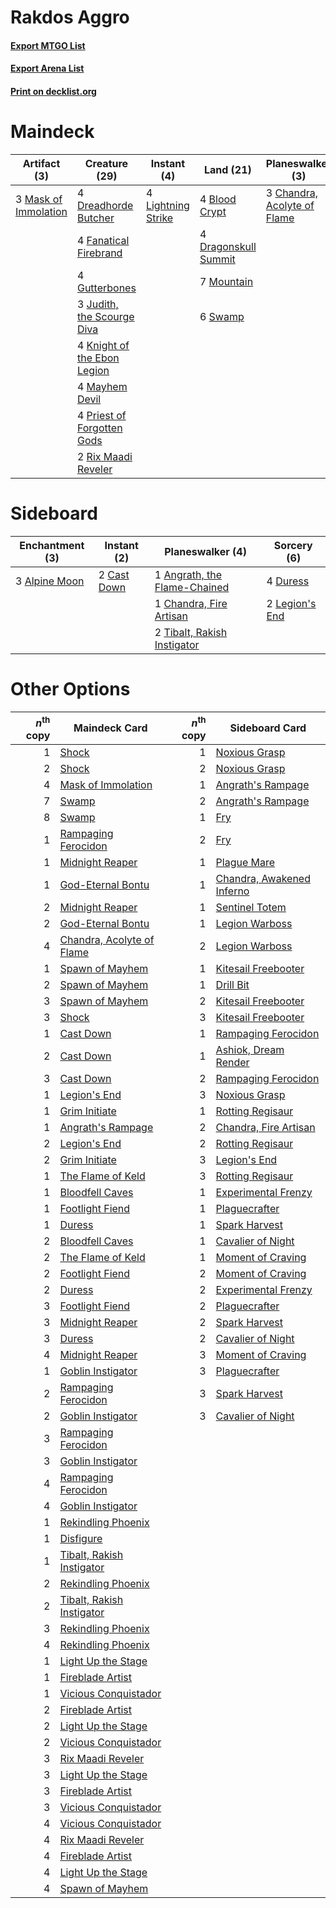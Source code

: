 # Rakdos Aggro

#### [Export MTGO List](../collection/Rakdos%20Aggro/Rakdos%20Aggro.txt)
#### [Export Arena List](../collection/Rakdos%20Aggro/Rakdos%20Aggro_arena.txt)
#### [Print on decklist.org](http://decklist.org/?deckmain=4%09Blood%20Crypt%0A3%09Chandra,%20Acolyte%20of%20Flame%0A4%09Dragonskull%20Summit%0A4%09Dreadhorde%20Butcher%0A4%09Fanatical%20Firebrand%0A4%09Gutterbones%0A3%09Judith,%20the%20Scourge%20Diva%0A4%09Knight%20of%20the%20Ebon%20Legion%0A4%09Lightning%20Strike%0A3%09Mask%20of%20Immolation%0A4%09Mayhem%20Devil%0A7%09Mountain%0A4%09Priest%20of%20Forgotten%20Gods%0A2%09Rix%20Maadi%20Reveler%0A6%09Swamp&deckside=3%09Alpine%20Moon%0A1%09Angrath,%20the%20Flame-Chained%0A2%09Cast%20Down%0A1%09Chandra,%20Fire%20Artisan%0A4%09Duress%0A2%09Legion's%20End%0A2%09Tibalt,%20Rakish%20Instigator)
# Maindeck

|                                         Artifact (3)                                          |                                            Creature (29)                                             |                                         Instant (4)                                         |                                           Land (21)                                           |                                           Planeswalker (3)                                           |
|-----------------------------------------------------------------------------------------------|------------------------------------------------------------------------------------------------------|---------------------------------------------------------------------------------------------|-----------------------------------------------------------------------------------------------|------------------------------------------------------------------------------------------------------|
|3 [Mask of Immolation](http://gatherer.wizards.com/Pages/Card/Details.aspx?multiverseid=466905)|4 [Dreadhorde Butcher](http://gatherer.wizards.com/Pages/Card/Details.aspx?multiverseid=461121)       |4 [Lightning Strike](http://gatherer.wizards.com/Pages/Card/Details.aspx?multiverseid=383299)|4 [Blood Crypt](http://gatherer.wizards.com/Pages/Card/Details.aspx?multiverseid=97102)        |3 [Chandra, Acolyte of Flame](http://gatherer.wizards.com/Pages/Card/Details.aspx?multiverseid=466880)|
|                                                                                               |4 [Fanatical Firebrand](http://gatherer.wizards.com/Pages/Card/Details.aspx?multiverseid=439758)      |                                                                                             |4 [Dragonskull Summit](http://gatherer.wizards.com/Pages/Card/Details.aspx?multiverseid=420909)|                                                                                                      |
|                                                                                               |4 [Gutterbones](http://gatherer.wizards.com/Pages/Card/Details.aspx?multiverseid=457220)              |                                                                                             |7 [Mountain](http://gatherer.wizards.com/Pages/Card/Details.aspx?multiverseid=439859)          |                                                                                                      |
|                                                                                               |3 [Judith, the Scourge Diva](http://gatherer.wizards.com/Pages/Card/Details.aspx?multiverseid=457329) |                                                                                             |6 [Swamp](http://gatherer.wizards.com/Pages/Card/Details.aspx?multiverseid=439858)             |                                                                                                      |
|                                                                                               |4 [Knight of the Ebon Legion](http://gatherer.wizards.com/Pages/Card/Details.aspx?multiverseid=466859)|                                                                                             |                                                                                               |                                                                                                      |
|                                                                                               |4 [Mayhem Devil](http://gatherer.wizards.com/Pages/Card/Details.aspx?multiverseid=461131)             |                                                                                             |                                                                                               |                                                                                                      |
|                                                                                               |4 [Priest of Forgotten Gods](http://gatherer.wizards.com/Pages/Card/Details.aspx?multiverseid=457227) |                                                                                             |                                                                                               |                                                                                                      |
|                                                                                               |2 [Rix Maadi Reveler](http://gatherer.wizards.com/Pages/Card/Details.aspx?multiverseid=457253)        |                                                                                             |                                                                                               |                                                                                                      |


# Sideboard

|                                    Enchantment (3)                                     |                                     Instant (2)                                      |                                           Planeswalker (4)                                            |                                       Sorcery (6)                                       |
|----------------------------------------------------------------------------------------|--------------------------------------------------------------------------------------|-------------------------------------------------------------------------------------------------------|-----------------------------------------------------------------------------------------|
|3 [Alpine Moon](http://gatherer.wizards.com/Pages/Card/Details.aspx?multiverseid=447264)|2 [Cast Down](http://gatherer.wizards.com/Pages/Card/Details.aspx?multiverseid=442969)|1 [Angrath, the Flame-Chained](http://gatherer.wizards.com/Pages/Card/Details.aspx?multiverseid=439809)|4 [Duress](http://gatherer.wizards.com/Pages/Card/Details.aspx?multiverseid=14557)       |
|                                                                                        |                                                                                      |1 [Chandra, Fire Artisan](http://gatherer.wizards.com/Pages/Card/Details.aspx?multiverseid=461046)     |2 [Legion's End](http://gatherer.wizards.com/Pages/Card/Details.aspx?multiverseid=466860)|
|                                                                                        |                                                                                      |2 [Tibalt, Rakish Instigator](http://gatherer.wizards.com/Pages/Card/Details.aspx?multiverseid=461073) |                                                                                         |


# Other Options

|*n*<sup>th</sup> copy|                                           Maindeck Card                                            |*n*<sup>th</sup> copy|                                           Sideboard Card                                           |
|--------------------:|----------------------------------------------------------------------------------------------------|--------------------:|----------------------------------------------------------------------------------------------------|
|                    1|[Shock](http://gatherer.wizards.com/Pages/Card/Details.aspx?multiverseid=129732)                    |                    1|[Noxious Grasp](http://gatherer.wizards.com/Pages/Card/Details.aspx?multiverseid=466864)            |
|                    2|[Shock](http://gatherer.wizards.com/Pages/Card/Details.aspx?multiverseid=129732)                    |                    2|[Noxious Grasp](http://gatherer.wizards.com/Pages/Card/Details.aspx?multiverseid=466864)            |
|                    4|[Mask of Immolation](http://gatherer.wizards.com/Pages/Card/Details.aspx?multiverseid=466905)       |                    1|[Angrath's Rampage](http://gatherer.wizards.com/Pages/Card/Details.aspx?multiverseid=461112)        |
|                    7|[Swamp](http://gatherer.wizards.com/Pages/Card/Details.aspx?multiverseid=439858)                    |                    2|[Angrath's Rampage](http://gatherer.wizards.com/Pages/Card/Details.aspx?multiverseid=461112)        |
|                    8|[Swamp](http://gatherer.wizards.com/Pages/Card/Details.aspx?multiverseid=439858)                    |                    1|[Fry](http://gatherer.wizards.com/Pages/Card/Details.aspx?multiverseid=466894)                      |
|                    1|[Rampaging Ferocidon](http://gatherer.wizards.com/Pages/Card/Details.aspx?multiverseid=435308)      |                    2|[Fry](http://gatherer.wizards.com/Pages/Card/Details.aspx?multiverseid=466894)                      |
|                    1|[Midnight Reaper](http://gatherer.wizards.com/Pages/Card/Details.aspx?multiverseid=452827)          |                    1|[Plague Mare](http://gatherer.wizards.com/Pages/Card/Details.aspx?multiverseid=447250)              |
|                    1|[God-Eternal Bontu](http://gatherer.wizards.com/Pages/Card/Details.aspx?multiverseid=461019)        |                    1|[Chandra, Awakened Inferno](http://gatherer.wizards.com/Pages/Card/Details.aspx?multiverseid=466881)|
|                    2|[Midnight Reaper](http://gatherer.wizards.com/Pages/Card/Details.aspx?multiverseid=452827)          |                    1|[Sentinel Totem](http://gatherer.wizards.com/Pages/Card/Details.aspx?multiverseid=435404)           |
|                    2|[God-Eternal Bontu](http://gatherer.wizards.com/Pages/Card/Details.aspx?multiverseid=461019)        |                    1|[Legion Warboss](http://gatherer.wizards.com/Pages/Card/Details.aspx?multiverseid=452859)           |
|                    4|[Chandra, Acolyte of Flame](http://gatherer.wizards.com/Pages/Card/Details.aspx?multiverseid=466880)|                    2|[Legion Warboss](http://gatherer.wizards.com/Pages/Card/Details.aspx?multiverseid=452859)           |
|                    1|[Spawn of Mayhem](http://gatherer.wizards.com/Pages/Card/Details.aspx?multiverseid=457229)          |                    1|[Kitesail Freebooter](http://gatherer.wizards.com/Pages/Card/Details.aspx?multiverseid=435264)      |
|                    2|[Spawn of Mayhem](http://gatherer.wizards.com/Pages/Card/Details.aspx?multiverseid=457229)          |                    1|[Drill Bit](http://gatherer.wizards.com/Pages/Card/Details.aspx?multiverseid=457217)                |
|                    3|[Spawn of Mayhem](http://gatherer.wizards.com/Pages/Card/Details.aspx?multiverseid=457229)          |                    2|[Kitesail Freebooter](http://gatherer.wizards.com/Pages/Card/Details.aspx?multiverseid=435264)      |
|                    3|[Shock](http://gatherer.wizards.com/Pages/Card/Details.aspx?multiverseid=129732)                    |                    3|[Kitesail Freebooter](http://gatherer.wizards.com/Pages/Card/Details.aspx?multiverseid=435264)      |
|                    1|[Cast Down](http://gatherer.wizards.com/Pages/Card/Details.aspx?multiverseid=442969)                |                    1|[Rampaging Ferocidon](http://gatherer.wizards.com/Pages/Card/Details.aspx?multiverseid=435308)      |
|                    2|[Cast Down](http://gatherer.wizards.com/Pages/Card/Details.aspx?multiverseid=442969)                |                    1|[Ashiok, Dream Render](http://gatherer.wizards.com/Pages/Card/Details.aspx?multiverseid=461155)     |
|                    3|[Cast Down](http://gatherer.wizards.com/Pages/Card/Details.aspx?multiverseid=442969)                |                    2|[Rampaging Ferocidon](http://gatherer.wizards.com/Pages/Card/Details.aspx?multiverseid=435308)      |
|                    1|[Legion's End](http://gatherer.wizards.com/Pages/Card/Details.aspx?multiverseid=466860)             |                    3|[Noxious Grasp](http://gatherer.wizards.com/Pages/Card/Details.aspx?multiverseid=466864)            |
|                    1|[Grim Initiate](http://gatherer.wizards.com/Pages/Card/Details.aspx?multiverseid=461057)            |                    1|[Rotting Regisaur](http://gatherer.wizards.com/Pages/Card/Details.aspx?multiverseid=466865)         |
|                    1|[Angrath's Rampage](http://gatherer.wizards.com/Pages/Card/Details.aspx?multiverseid=461112)        |                    2|[Chandra, Fire Artisan](http://gatherer.wizards.com/Pages/Card/Details.aspx?multiverseid=461046)    |
|                    2|[Legion's End](http://gatherer.wizards.com/Pages/Card/Details.aspx?multiverseid=466860)             |                    2|[Rotting Regisaur](http://gatherer.wizards.com/Pages/Card/Details.aspx?multiverseid=466865)         |
|                    2|[Grim Initiate](http://gatherer.wizards.com/Pages/Card/Details.aspx?multiverseid=461057)            |                    3|[Legion's End](http://gatherer.wizards.com/Pages/Card/Details.aspx?multiverseid=466860)             |
|                    1|[The Flame of Keld](http://gatherer.wizards.com/Pages/Card/Details.aspx?multiverseid=443011)        |                    3|[Rotting Regisaur](http://gatherer.wizards.com/Pages/Card/Details.aspx?multiverseid=466865)         |
|                    1|[Bloodfell Caves](http://gatherer.wizards.com/Pages/Card/Details.aspx?multiverseid=433168)          |                    1|[Experimental Frenzy](http://gatherer.wizards.com/Pages/Card/Details.aspx?multiverseid=452849)      |
|                    1|[Footlight Fiend](http://gatherer.wizards.com/Pages/Card/Details.aspx?multiverseid=457360)          |                    1|[Plaguecrafter](http://gatherer.wizards.com/Pages/Card/Details.aspx?multiverseid=452832)            |
|                    1|[Duress](http://gatherer.wizards.com/Pages/Card/Details.aspx?multiverseid=14557)                    |                    1|[Spark Harvest](http://gatherer.wizards.com/Pages/Card/Details.aspx?multiverseid=461032)            |
|                    2|[Bloodfell Caves](http://gatherer.wizards.com/Pages/Card/Details.aspx?multiverseid=433168)          |                    1|[Cavalier of Night](http://gatherer.wizards.com/Pages/Card/Details.aspx?multiverseid=466848)        |
|                    2|[The Flame of Keld](http://gatherer.wizards.com/Pages/Card/Details.aspx?multiverseid=443011)        |                    1|[Moment of Craving](http://gatherer.wizards.com/Pages/Card/Details.aspx?multiverseid=439736)        |
|                    2|[Footlight Fiend](http://gatherer.wizards.com/Pages/Card/Details.aspx?multiverseid=457360)          |                    2|[Moment of Craving](http://gatherer.wizards.com/Pages/Card/Details.aspx?multiverseid=439736)        |
|                    2|[Duress](http://gatherer.wizards.com/Pages/Card/Details.aspx?multiverseid=14557)                    |                    2|[Experimental Frenzy](http://gatherer.wizards.com/Pages/Card/Details.aspx?multiverseid=452849)      |
|                    3|[Footlight Fiend](http://gatherer.wizards.com/Pages/Card/Details.aspx?multiverseid=457360)          |                    2|[Plaguecrafter](http://gatherer.wizards.com/Pages/Card/Details.aspx?multiverseid=452832)            |
|                    3|[Midnight Reaper](http://gatherer.wizards.com/Pages/Card/Details.aspx?multiverseid=452827)          |                    2|[Spark Harvest](http://gatherer.wizards.com/Pages/Card/Details.aspx?multiverseid=461032)            |
|                    3|[Duress](http://gatherer.wizards.com/Pages/Card/Details.aspx?multiverseid=14557)                    |                    2|[Cavalier of Night](http://gatherer.wizards.com/Pages/Card/Details.aspx?multiverseid=466848)        |
|                    4|[Midnight Reaper](http://gatherer.wizards.com/Pages/Card/Details.aspx?multiverseid=452827)          |                    3|[Moment of Craving](http://gatherer.wizards.com/Pages/Card/Details.aspx?multiverseid=439736)        |
|                    1|[Goblin Instigator](http://gatherer.wizards.com/Pages/Card/Details.aspx?multiverseid=447278)        |                    3|[Plaguecrafter](http://gatherer.wizards.com/Pages/Card/Details.aspx?multiverseid=452832)            |
|                    2|[Rampaging Ferocidon](http://gatherer.wizards.com/Pages/Card/Details.aspx?multiverseid=435308)      |                    3|[Spark Harvest](http://gatherer.wizards.com/Pages/Card/Details.aspx?multiverseid=461032)            |
|                    2|[Goblin Instigator](http://gatherer.wizards.com/Pages/Card/Details.aspx?multiverseid=447278)        |                    3|[Cavalier of Night](http://gatherer.wizards.com/Pages/Card/Details.aspx?multiverseid=466848)        |
|                    3|[Rampaging Ferocidon](http://gatherer.wizards.com/Pages/Card/Details.aspx?multiverseid=435308)      |                     |                                                                                                    |
|                    3|[Goblin Instigator](http://gatherer.wizards.com/Pages/Card/Details.aspx?multiverseid=447278)        |                     |                                                                                                    |
|                    4|[Rampaging Ferocidon](http://gatherer.wizards.com/Pages/Card/Details.aspx?multiverseid=435308)      |                     |                                                                                                    |
|                    4|[Goblin Instigator](http://gatherer.wizards.com/Pages/Card/Details.aspx?multiverseid=447278)        |                     |                                                                                                    |
|                    1|[Rekindling Phoenix](http://gatherer.wizards.com/Pages/Card/Details.aspx?multiverseid=439768)       |                     |                                                                                                    |
|                    1|[Disfigure](http://gatherer.wizards.com/Pages/Card/Details.aspx?multiverseid=442076)                |                     |                                                                                                    |
|                    1|[Tibalt, Rakish Instigator](http://gatherer.wizards.com/Pages/Card/Details.aspx?multiverseid=461073)|                     |                                                                                                    |
|                    2|[Rekindling Phoenix](http://gatherer.wizards.com/Pages/Card/Details.aspx?multiverseid=439768)       |                     |                                                                                                    |
|                    2|[Tibalt, Rakish Instigator](http://gatherer.wizards.com/Pages/Card/Details.aspx?multiverseid=461073)|                     |                                                                                                    |
|                    3|[Rekindling Phoenix](http://gatherer.wizards.com/Pages/Card/Details.aspx?multiverseid=439768)       |                     |                                                                                                    |
|                    4|[Rekindling Phoenix](http://gatherer.wizards.com/Pages/Card/Details.aspx?multiverseid=439768)       |                     |                                                                                                    |
|                    1|[Light Up the Stage](http://gatherer.wizards.com/Pages/Card/Details.aspx?multiverseid=457251)       |                     |                                                                                                    |
|                    1|[Fireblade Artist](http://gatherer.wizards.com/Pages/Card/Details.aspx?multiverseid=457316)         |                     |                                                                                                    |
|                    1|[Vicious Conquistador](http://gatherer.wizards.com/Pages/Card/Details.aspx?multiverseid=435282)     |                     |                                                                                                    |
|                    2|[Fireblade Artist](http://gatherer.wizards.com/Pages/Card/Details.aspx?multiverseid=457316)         |                     |                                                                                                    |
|                    2|[Light Up the Stage](http://gatherer.wizards.com/Pages/Card/Details.aspx?multiverseid=457251)       |                     |                                                                                                    |
|                    2|[Vicious Conquistador](http://gatherer.wizards.com/Pages/Card/Details.aspx?multiverseid=435282)     |                     |                                                                                                    |
|                    3|[Rix Maadi Reveler](http://gatherer.wizards.com/Pages/Card/Details.aspx?multiverseid=457253)        |                     |                                                                                                    |
|                    3|[Light Up the Stage](http://gatherer.wizards.com/Pages/Card/Details.aspx?multiverseid=457251)       |                     |                                                                                                    |
|                    3|[Fireblade Artist](http://gatherer.wizards.com/Pages/Card/Details.aspx?multiverseid=457316)         |                     |                                                                                                    |
|                    3|[Vicious Conquistador](http://gatherer.wizards.com/Pages/Card/Details.aspx?multiverseid=435282)     |                     |                                                                                                    |
|                    4|[Vicious Conquistador](http://gatherer.wizards.com/Pages/Card/Details.aspx?multiverseid=435282)     |                     |                                                                                                    |
|                    4|[Rix Maadi Reveler](http://gatherer.wizards.com/Pages/Card/Details.aspx?multiverseid=457253)        |                     |                                                                                                    |
|                    4|[Fireblade Artist](http://gatherer.wizards.com/Pages/Card/Details.aspx?multiverseid=457316)         |                     |                                                                                                    |
|                    4|[Light Up the Stage](http://gatherer.wizards.com/Pages/Card/Details.aspx?multiverseid=457251)       |                     |                                                                                                    |
|                    4|[Spawn of Mayhem](http://gatherer.wizards.com/Pages/Card/Details.aspx?multiverseid=457229)          |                     |                                                                                                    |


